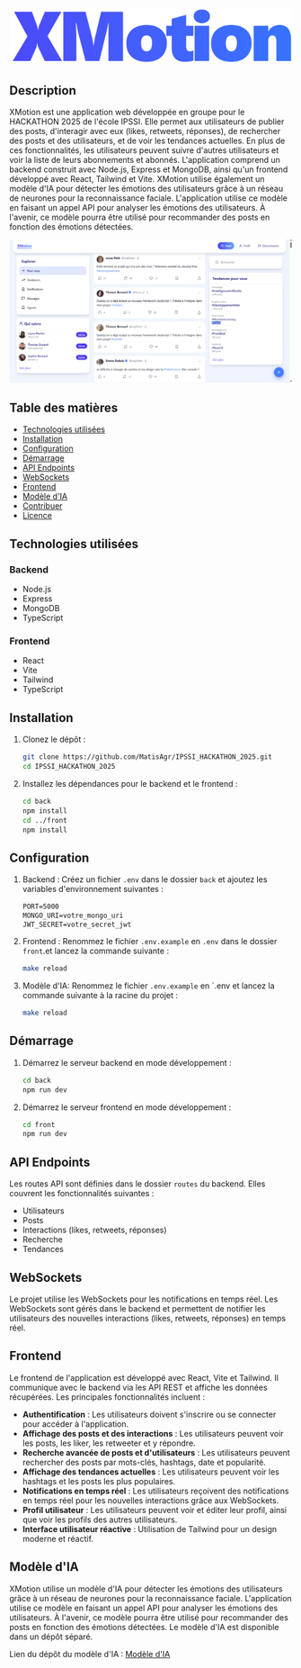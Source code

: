# ![XMotion](./front/src/assets/logo.PNG)

## Description
XMotion est une application web développée en groupe pour le HACKATHON 2025 de l'école IPSSI. Elle permet aux utilisateurs de publier des posts, d'interagir avec eux (likes, retweets, réponses), de rechercher des posts et des utilisateurs, et de voir les tendances actuelles. En plus de ces fonctionnalités, les utilisateurs peuvent suivre d'autres utilisateurs et voir la liste de leurs abonnements et abonnés. L'application comprend un backend construit avec Node.js, Express et MongoDB, ainsi qu'un frontend développé avec React, Tailwind et Vite. XMotion utilise également un modèle d'IA pour détecter les émotions des utilisateurs grâce à un réseau de neurones pour la reconnaissance faciale. L'application utilise ce modèle en faisant un appel API pour analyser les émotions des utilisateurs. À l'avenir, ce modèle pourra être utilisé pour recommander des posts en fonction des émotions détectées.

![Interface de XMotion](./front/src/assets/image.png)

## Table des matières
- [Technologies utilisées](#technologies-utilisées)
- [Installation](#installation)
- [Configuration](#configuration)
- [Démarrage](#démarrage)
- [API Endpoints](#api-endpoints)
- [WebSockets](#websockets)
- [Frontend](#frontend)
- [Modèle d'IA](#modèle-d'ia)
- [Contribuer](#contribuer)
- [Licence](#licence)

## Technologies utilisées
### Backend
- Node.js
- Express
- MongoDB
- TypeScript

### Frontend
- React
- Vite
- Tailwind
- TypeScript

## Installation
1. Clonez le dépôt :
    ```bash
    git clone https://github.com/MatisAgr/IPSSI_HACKATHON_2025.git
    cd IPSSI_HACKATHON_2025
    ```

2. Installez les dépendances pour le backend et le frontend :
    ```bash
    cd back
    npm install
    cd ../front
    npm install
    ```

## Configuration
1. Backend : Créez un fichier `.env` dans le dossier `back` et ajoutez les variables d'environnement suivantes :
    ```env
    PORT=5000
    MONGO_URI=votre_mongo_uri
    JWT_SECRET=votre_secret_jwt
    ```

2. Frontend : Renommez le fichier `.env.example` en `.env` dans le dossier `front`.et lancez la commande suivante :
    ```bash
    make reload
    ```

3. Modèle d'IA: Renommez le fichier `.env.example` en `.env et lancez la commande suivante à la racine du projet :
    ```bash
    make reload
    ```


## Démarrage
1. Démarrez le serveur backend en mode développement :
    ```bash
    cd back
    npm run dev
    ```

2. Démarrez le serveur frontend en mode développement :
    ```bash
    cd front
    npm run dev
    ```


## API Endpoints
Les routes API sont définies dans le dossier `routes` du backend. Elles couvrent les fonctionnalités suivantes :
- Utilisateurs
- Posts
- Interactions (likes, retweets, réponses)
- Recherche
- Tendances

## WebSockets
Le projet utilise les WebSockets pour les notifications en temps réel. Les WebSockets sont gérés dans le backend et permettent de notifier les utilisateurs des nouvelles interactions (likes, retweets, réponses) en temps réel.

## Frontend
Le frontend de l'application est développé avec React, Vite et Tailwind. Il communique avec le backend via les API REST et affiche les données récupérées. Les principales fonctionnalités incluent :
- **Authentification** : Les utilisateurs doivent s'inscrire ou se connecter pour accéder à l'application.
- **Affichage des posts et des interactions** : Les utilisateurs peuvent voir les posts, les liker, les retweeter et y répondre.
- **Recherche avancée de posts et d'utilisateurs** : Les utilisateurs peuvent rechercher des posts par mots-clés, hashtags, date et popularité.
- **Affichage des tendances actuelles** : Les utilisateurs peuvent voir les hashtags et les posts les plus populaires.
- **Notifications en temps réel** : Les utilisateurs reçoivent des notifications en temps réel pour les nouvelles interactions grâce aux WebSockets.
- **Profil utilisateur** : Les utilisateurs peuvent voir et éditer leur profil, ainsi que voir les profils des autres utilisateurs.
- **Interface utilisateur réactive** : Utilisation de Tailwind pour un design moderne et réactif.

## Modèle d'IA
XMotion utilise un modèle d'IA pour détecter les émotions des utilisateurs grâce à un réseau de neurones pour la reconnaissance faciale. L'application utilise ce modèle en faisant un appel API pour analyser les émotions des utilisateurs. À l'avenir, ce modèle pourra être utilisé pour recommander des posts en fonction des émotions détectées. Le modèle d'IA est disponible dans un dépôt séparé.

Lien du dépôt du modèle d'IA : [Modèle d'IA](https://github.com/ThomasPerez91/Xmotion-api.git)

